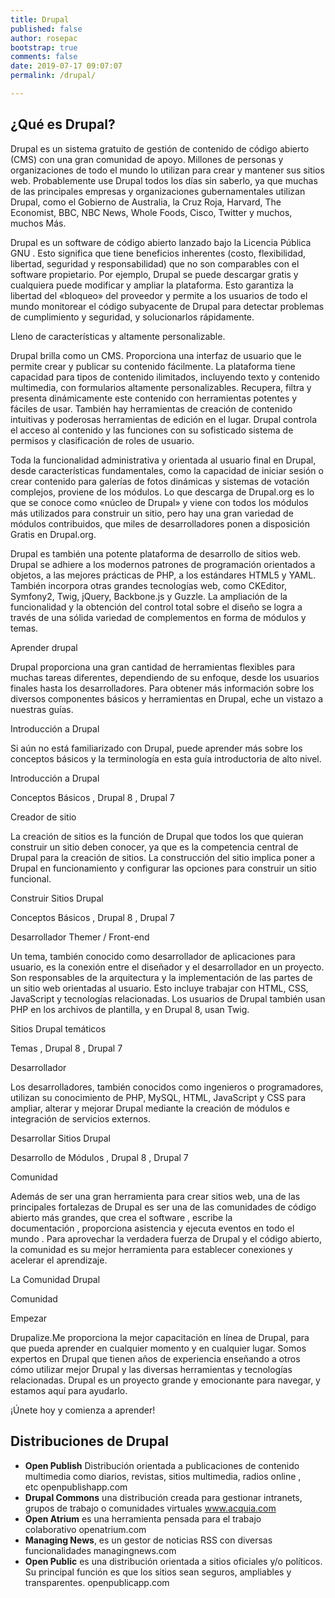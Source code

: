 ```yaml
---
title: Drupal
published: false
author: rosepac
bootstrap: true
comments: false
date: 2019-07-17 09:07:07
permalink: /drupal/

---
```

## ¿Qué es Drupal?

Drupal es un sistema gratuito de gestión de contenido de código abierto (CMS) con una gran comunidad de apoyo. Millones de personas y organizaciones de todo el mundo lo utilizan para crear y mantener sus sitios web. Probablemente use Drupal todos los días sin saberlo, ya que muchas de las principales empresas y organizaciones gubernamentales utilizan Drupal, como el Gobierno de Australia, la Cruz Roja, Harvard, The Economist, BBC, NBC News, Whole Foods, Cisco, Twitter y muchos, muchos Más.

Drupal es un software de código abierto lanzado bajo la Licencia Pública GNU . Esto significa que tiene beneficios inherentes (costo, flexibilidad, libertad, seguridad y responsabilidad) que no son comparables con el software propietario. Por ejemplo, Drupal se puede descargar gratis y cualquiera puede modificar y ampliar la plataforma. Esto garantiza la libertad del &#171;bloqueo&#187; del proveedor y permite a los usuarios de todo el mundo monitorear el código subyacente de Drupal para detectar problemas de cumplimiento y seguridad, y solucionarlos rápidamente.

Lleno de características y altamente personalizable.

Drupal brilla como un CMS. Proporciona una interfaz de usuario que le permite crear y publicar su contenido fácilmente. La plataforma tiene capacidad para tipos de contenido ilimitados, incluyendo texto y contenido multimedia, con formularios altamente personalizables. Recupera, filtra y presenta dinámicamente este contenido con herramientas potentes y fáciles de usar. También hay herramientas de creación de contenido intuitivas y poderosas herramientas de edición en el lugar. Drupal controla el acceso al contenido y las funciones con su sofisticado sistema de permisos y clasificación de roles de usuario.

Toda la funcionalidad administrativa y orientada al usuario final en Drupal, desde características fundamentales, como la capacidad de iniciar sesión o crear contenido para galerías de fotos dinámicas y sistemas de votación complejos, proviene de los módulos. Lo que descarga de Drupal.org es lo que se conoce como &#171;núcleo de Drupal&#187; y viene con todos los módulos más utilizados para construir un sitio, pero hay una gran variedad de módulos contribuidos, que miles de desarrolladores ponen a disposición Gratis en Drupal.org.

Drupal es también una potente plataforma de desarrollo de sitios web. Drupal se adhiere a los modernos patrones de programación orientados a objetos, a las mejores prácticas de PHP, a los estándares HTML5 y YAML. También incorpora otras grandes tecnologías web, como CKEditor, Symfony2, Twig, jQuery, Backbone.js y Guzzle. La ampliación de la funcionalidad y la obtención del control total sobre el diseño se logra a través de una sólida variedad de complementos en forma de módulos y temas.

Aprender drupal

Drupal proporciona una gran cantidad de herramientas flexibles para muchas tareas diferentes, dependiendo de su enfoque, desde los usuarios finales hasta los desarrolladores. Para obtener más información sobre los diversos componentes básicos y herramientas en Drupal, eche un vistazo a nuestras guías.

Introducción a Drupal

Si aún no está familiarizado con Drupal, puede aprender más sobre los conceptos básicos y la terminología en esta guía introductoria de alto nivel.

Introducción a Drupal
  
Conceptos Básicos , Drupal 8 , Drupal 7
  
Creador de sitio
  
La creación de sitios es la función de Drupal que todos los que quieran construir un sitio deben conocer, ya que es la competencia central de Drupal para la creación de sitios. La construcción del sitio implica poner a Drupal en funcionamiento y configurar las opciones para construir un sitio funcional.

Construir Sitios Drupal
  
Conceptos Básicos , Drupal 8 , Drupal 7

Desarrollador Themer / Front-end

Un tema, también conocido como desarrollador de aplicaciones para usuario, es la conexión entre el diseñador y el desarrollador en un proyecto. Son responsables de la arquitectura y la implementación de las partes de un sitio web orientadas al usuario. Esto incluye trabajar con HTML, CSS, JavaScript y tecnologías relacionadas. Los usuarios de Drupal también usan PHP en los archivos de plantilla, y en Drupal 8, usan Twig.

Sitios Drupal temáticos
  
Temas , Drupal 8 , Drupal 7

Desarrollador

Los desarrolladores, también conocidos como ingenieros o programadores, utilizan su conocimiento de PHP, MySQL, HTML, JavaScript y CSS para ampliar, alterar y mejorar Drupal mediante la creación de módulos e integración de servicios externos.

Desarrollar Sitios Drupal
  
Desarrollo de Módulos , Drupal 8 , Drupal 7
  
Comunidad

Además de ser una gran herramienta para crear sitios web, una de las principales fortalezas de Drupal es ser una de las comunidades de código abierto más grandes, que crea el software , escribe la documentación , proporciona asistencia y ejecuta eventos en todo el mundo . Para aprovechar la verdadera fuerza de Drupal y el código abierto, la comunidad es su mejor herramienta para establecer conexiones y acelerar el aprendizaje.

La Comunidad Drupal
  
Comunidad

Empezar

Drupalize.Me proporciona la mejor capacitación en línea de Drupal, para que pueda aprender en cualquier momento y en cualquier lugar. Somos expertos en Drupal que tienen años de experiencia enseñando a otros cómo utilizar mejor Drupal y las diversas herramientas y tecnologías relacionadas. Drupal es un proyecto grande y emocionante para navegar, y estamos aquí para ayudarlo.

¡Únete hoy y comienza a aprender!

## Distribuciones de Drupal

  * **Open Publish** Distribución orientada a publicaciones de contenido multimedia como diarios, revistas, sitios multimedia, radios online , etc openpublishapp.com
  * **Drupal Commons** una distribución creada para gestionar intranets, grupos de trabajo o comunidades virtuales www.acquia.com
  * **Open Atrium** es una herramienta pensada para el trabajo colaborativo openatrium.com
  * **Managing News**, es un gestor de noticias RSS con diversas funcionalidades managingnews.com
  * **Open Public** es una distribución orientada a sitios oficiales y/o políticos. Su principal función es que los sitios sean seguros, ampliables y transparentes. openpublicapp.com